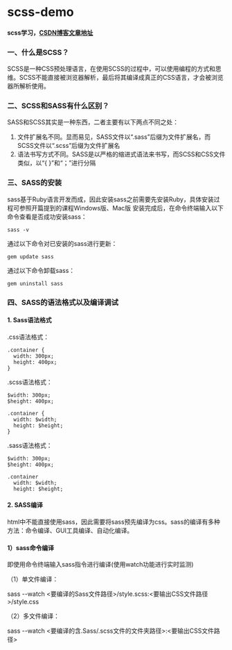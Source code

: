 # scss-demo
#### scss学习，[CSDN博客文章地址](https://blog.csdn.net/qq_41649879/article/details/84989306)

### 一、什么是SCSS？

SCSS是一种CSS预处理语言，在使用SCSS的过程中，可以使用编程的方式和思维。SCSS不能直接被浏览器解析，最后将其编译成真正的CSS语言，才会被浏览器所解析使用。

### 二、SCSS和SASS有什么区别？

SASS和SCSS其实是一种东西，二者主要有以下两点不同之处：

1. 文件扩展名不同。显而易见，SASS文件以“.sass”后缀为文件扩展名，而SCSS文件以“.scss”后缀为文件扩展名  
2. 语法书写方式不同。SASS是以严格的缩进式语法来书写，而SCSS和CSS文件类似，以“{ }”和“；”进行分隔

### 三、SASS的安装

sass基于Ruby语言开发而成，因此安装sass之前需要先安装Ruby，具体安装过程可参照开篇提到的课程Windows版、Mac版
安装完成后，在命令终端输入以下命令查看是否成功安装sass：

`sass -v`

通过以下命令对已安装的sass进行更新：

`gem update sass`

通过以下命令卸载sass：

`gem uninstall sass`

### 四、SASS的语法格式以及编译调试

#### 1. Sass语法格式

.css语法格式：
```
.container {
  width: 300px;
  height: 400px;
}
```
.scss语法格式：
```
$width: 300px;
$height: 400px;

.container {
  width: $width;
  height: $height;
}
```
.sass语法格式：
```
$width: 300px;
$height: 400px;

.container
  width: $width;
  height: $height;
```
#### 2. SASS编译

html中不能直接使用sass，因此需要将sass预先编译为css。sass的编译有多种方法：命令编译、GUI工具编译、自动化编译。

#### **1）sass命令编译**

即使用命令终端输入sass指令进行编译(使用watch功能进行实时监测)

（1）单文件编译：

sass --watch <要编译的Sass文件路径>/style.scss:<要输出CSS文件路径>/style.css

（2）多文件编译：

sass --watch <要编译的含.Sass/.scss文件的文件夹路径>:<要输出CSS文件路径>



